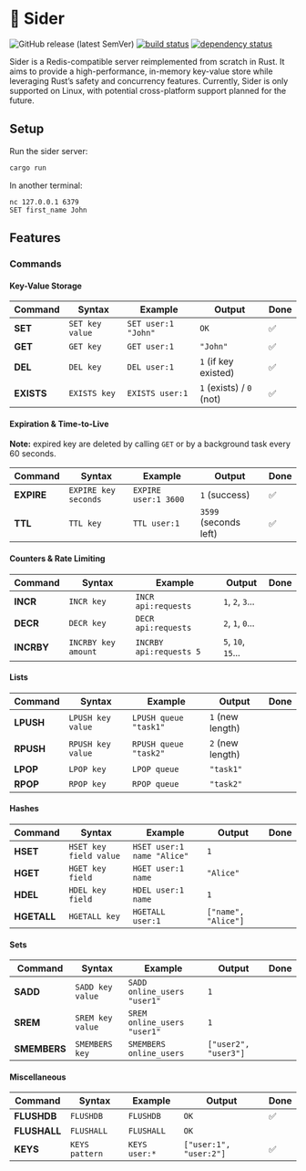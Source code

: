 # 🐆 Sider

![GitHub release (latest SemVer)](https://img.shields.io/github/v/release/bourdeau/sider) [![build status](https://github.com/bourdeau/sider/actions/workflows/build.yml/badge.svg)](https://github.com/bourdeau/sider/actions) [![dependency status](https://deps.rs/repo/github/bourdeau/sider/status.svg)](https://deps.rs/repo/github/bourdeau/sider)

Sider is a Redis-compatible server reimplemented from scratch in Rust. It aims to provide a high-performance, in-memory key-value store while leveraging Rust’s safety and concurrency features. Currently, Sider is only supported on Linux, with potential cross-platform support planned for the future.


## Setup

Run the sider server:

```bash
cargo run
```
In another terminal:

```
nc 127.0.0.1 6379
SET first_name John
```

## Features

### Commands

#### Key-Value Storage

| Command  | Syntax | Example | Output | Done |
|----------|--------|---------|--------|------|
| **SET**  | `SET key value` | `SET user:1 "John"` | `OK` | ✅ |
| **GET**  | `GET key` | `GET user:1` | `"John"` | ✅ |
| **DEL**  | `DEL key` | `DEL user:1` | `1` (if key existed) | ✅ |
| **EXISTS** | `EXISTS key` | `EXISTS user:1` | `1` (exists) / `0` (not) | ✅ |


#### Expiration & Time-to-Live

**Note:** expired key are deleted by calling `GET` or by a background task every 60 seconds.

| Command  | Syntax | Example | Output | Done |
|----------|--------|---------|--------|------|
| **EXPIRE** | `EXPIRE key seconds` | `EXPIRE user:1 3600` | `1` (success) | ✅ |
| **TTL**  | `TTL key` | `TTL user:1` | `3599` (seconds left) | ✅ |


#### Counters & Rate Limiting

| Command  | Syntax | Example | Output | Done |
|----------|--------|---------|--------|------|
| **INCR**  | `INCR key` | `INCR api:requests` | `1`, `2`, `3`... |   |
| **DECR**  | `DECR key` | `DECR api:requests` | `2`, `1`, `0`... |   |
| **INCRBY** | `INCRBY key amount` | `INCRBY api:requests 5` | `5`, `10`, `15`... |   |


#### Lists

| Command  | Syntax | Example | Output | Done |
|----------|--------|---------|--------|------|
| **LPUSH** | `LPUSH key value` | `LPUSH queue "task1"` | `1` (new length) |   |
| **RPUSH** | `RPUSH key value` | `RPUSH queue "task2"` | `2` (new length) |   |
| **LPOP**  | `LPOP key` | `LPOP queue` | `"task1"` |   |
| **RPOP**  | `RPOP key` | `RPOP queue` | `"task2"` |   |


#### Hashes

| Command  | Syntax | Example | Output | Done |
|----------|--------|---------|--------|------|
| **HSET**  | `HSET key field value` | `HSET user:1 name "Alice"` | `1` |   |
| **HGET**  | `HGET key field` | `HGET user:1 name` | `"Alice"` |   |
| **HDEL**  | `HDEL key field` | `HDEL user:1 name` | `1` |   |
| **HGETALL** | `HGETALL key` | `HGETALL user:1` | `["name", "Alice"]` |   |


#### Sets

| Command  | Syntax | Example | Output | Done |
|----------|--------|---------|--------|------|
| **SADD**  | `SADD key value` | `SADD online_users "user1"` | `1` |   |
| **SREM**  | `SREM key value` | `SREM online_users "user1"` | `1` |   |
| **SMEMBERS** | `SMEMBERS key` | `SMEMBERS online_users` | `["user2", "user3"]` |   |


#### Miscellaneous

| Command  | Syntax | Example | Output | Done |
|----------|--------|---------|--------|------|
| **FLUSHDB** | `FLUSHDB` | `FLUSHDB` | `OK` | ✅ |
| **FLUSHALL** | `FLUSHALL` | `FLUSHALL` | `OK` |   |
| **KEYS** | `KEYS pattern` | `KEYS user:*` | `["user:1", "user:2"]` | ✅ |
